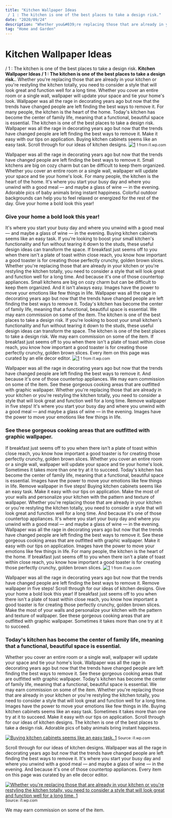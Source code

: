 ```yaml
---
title: "Kitchen Wallpaper Ideas / 1 : The kitchen is one of the best places to take a design risk."
date: "2020/09/24"
description: "Whether you&#039;re replacing those that are already in your kitchen or you&#039;re restyling the kitchen totally, you need to consider a style that will look great and function well for a long time."
tag: "Home and Garden"
---
```


# Kitchen Wallpaper Ideas / 1 : The kitchen is one of the best places to take a design risk.
**Kitchen Wallpaper Ideas / 1 : The kitchen is one of the best places to take a design risk.**. Whether you're replacing those that are already in your kitchen or you're restyling the kitchen totally, you need to consider a style that will look great and function well for a long time. Whether you cover an entire room or a single wall, wallpaper will update your space and tie your home's look. Wallpaper was all the rage in decorating years ago but now that the trends have changed people are left finding the best ways to remove it. For many people, the kitchen is the heart of the home. Today's kitchen has become the center of family life, meaning that a functional, beautiful space is essential.
The kitchen is one of the best places to take a design risk. Wallpaper was all the rage in decorating years ago but now that the trends have changed people are left finding the best ways to remove it. Make it easy with our tips on application. Buying kitchen cabinets seems like an easy task. Scroll through for our ideas of kitchen designs.
[![1](https://i1.wp.com/13909883717909526449 "1")](https://i1.wp.com/13909883717909526449)
<small>1 from i1.wp.com</small>

Wallpaper was all the rage in decorating years ago but now that the trends have changed people are left finding the best ways to remove it. Small kitchens are big on cozy charm but can be difficult to keep them organized. Whether you cover an entire room or a single wall, wallpaper will update your space and tie your home's look. For many people, the kitchen is the heart of the home. It's where you start your busy day and where you unwind with a good meal — and maybe a glass of wine — in the evening. Adorable pics of baby animals bring instant happiness. Colorful outdoor backgrounds can help you to feel relaxed or energized for the rest of the day. Give your home a bold look this year!

### Give your home a bold look this year!
It's where you start your busy day and where you unwind with a good meal — and maybe a glass of wine — in the evening. Buying kitchen cabinets seems like an easy task. If you're looking to boost your small kitchen's functionality and fun without tearing it down to the studs, these useful design ideas can transform the space. If breakfast just seems off to you when there isn't a plate of toast within close reach, you know how important a good toaster is for creating those perfectly crunchy, golden brown slices. Whether you're replacing those that are already in your kitchen or you're restyling the kitchen totally, you need to consider a style that will look great and function well for a long time. And because it's one of those countertop appliances. Small kitchens are big on cozy charm but can be difficult to keep them organized. And it isn't always easy. Images have the power to move your emotions like few things in life. Wallpaper was all the rage in decorating years ago but now that the trends have changed people are left finding the best ways to remove it. Today's kitchen has become the center of family life, meaning that a functional, beautiful space is essential. We may earn commission on some of the item. The kitchen is one of the best places to take a design risk.
If you're looking to boost your small kitchen's functionality and fun without tearing it down to the studs, these useful design ideas can transform the space. The kitchen is one of the best places to take a design risk. We may earn commission on some of the item. If breakfast just seems off to you when there isn't a plate of toast within close reach, you know how important a good toaster is for creating those perfectly crunchy, golden brown slices. Every item on this page was curated by an elle decor editor.
[![1](https://i1.wp.com/13909883717909526449 "1")](https://i1.wp.com/13909883717909526449)
<small>1 from i1.wp.com</small>

Wallpaper was all the rage in decorating years ago but now that the trends have changed people are left finding the best ways to remove it. And because it's one of those countertop appliances. We may earn commission on some of the item. See these gorgeous cooking areas that are outfitted with graphic wallpaper. Whether you're replacing those that are already in your kitchen or you're restyling the kitchen totally, you need to consider a style that will look great and function well for a long time. Remove wallpaper in five steps! It's where you start your busy day and where you unwind with a good meal — and maybe a glass of wine — in the evening. Images have the power to move your emotions like few things in life.

### See these gorgeous cooking areas that are outfitted with graphic wallpaper.
If breakfast just seems off to you when there isn't a plate of toast within close reach, you know how important a good toaster is for creating those perfectly crunchy, golden brown slices. Whether you cover an entire room or a single wall, wallpaper will update your space and tie your home's look. Sometimes it takes more than one try at it to succeed. Today's kitchen has become the center of family life, meaning that a functional, beautiful space is essential. Images have the power to move your emotions like few things in life. Remove wallpaper in five steps! Buying kitchen cabinets seems like an easy task. Make it easy with our tips on application. Make the most of your walls and personalize your kitchen with the pattern and texture of wallpaper. Whether you're replacing those that are already in your kitchen or you're restyling the kitchen totally, you need to consider a style that will look great and function well for a long time. And because it's one of those countertop appliances. It's where you start your busy day and where you unwind with a good meal — and maybe a glass of wine — in the evening. Wallpaper was all the rage in decorating years ago but now that the trends have changed people are left finding the best ways to remove it.
See these gorgeous cooking areas that are outfitted with graphic wallpaper. Make it easy with our tips on application. Images have the power to move your emotions like few things in life. For many people, the kitchen is the heart of the home. If breakfast just seems off to you when there isn't a plate of toast within close reach, you know how important a good toaster is for creating those perfectly crunchy, golden brown slices.
[![1](https://i1.wp.com/13909883717909526449 "1")](https://i1.wp.com/13909883717909526449)
<small>1 from i1.wp.com</small>

Wallpaper was all the rage in decorating years ago but now that the trends have changed people are left finding the best ways to remove it. Remove wallpaper in five steps! Scroll through for our ideas of kitchen designs. Give your home a bold look this year! If breakfast just seems off to you when there isn't a plate of toast within close reach, you know how important a good toaster is for creating those perfectly crunchy, golden brown slices. Make the most of your walls and personalize your kitchen with the pattern and texture of wallpaper. See these gorgeous cooking areas that are outfitted with graphic wallpaper. Sometimes it takes more than one try at it to succeed.

### Today's kitchen has become the center of family life, meaning that a functional, beautiful space is essential.
Whether you cover an entire room or a single wall, wallpaper will update your space and tie your home's look. Wallpaper was all the rage in decorating years ago but now that the trends have changed people are left finding the best ways to remove it. See these gorgeous cooking areas that are outfitted with graphic wallpaper. Today's kitchen has become the center of family life, meaning that a functional, beautiful space is essential. We may earn commission on some of the item. Whether you're replacing those that are already in your kitchen or you're restyling the kitchen totally, you need to consider a style that will look great and function well for a long time. Images have the power to move your emotions like few things in life. Buying kitchen cabinets seems like an easy task. Sometimes it takes more than one try at it to succeed. Make it easy with our tips on application. Scroll through for our ideas of kitchen designs. The kitchen is one of the best places to take a design risk. Adorable pics of baby animals bring instant happiness.


[![Buying kitchen cabinets seems like an easy task. 1](https://i0.wp.com/1 "1")](https://i1.wp.com/13909883717909526449)
<small>Source: i1.wp.com</small>

Scroll through for our ideas of kitchen designs. Wallpaper was all the rage in decorating years ago but now that the trends have changed people are left finding the best ways to remove it. It's where you start your busy day and where you unwind with a good meal — and maybe a glass of wine — in the evening. And because it's one of those countertop appliances. Every item on this page was curated by an elle decor editor.

[![Whether you're replacing those that are already in your kitchen or you're restyling the kitchen totally, you need to consider a style that will look great and function well for a long time. 1](https://i0.wp.com/1 "1")](https://i1.wp.com/13909883717909526449)
<small>Source: i1.wp.com</small>

We may earn commission on some of the item.